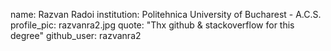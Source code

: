 name: Razvan Radoi
institution: Politehnica University of Bucharest - A.C.S.
profile_pic: razvanra2.jpg
quote: "Thx github & stackoverflow for this degree"
github_user: razvanra2